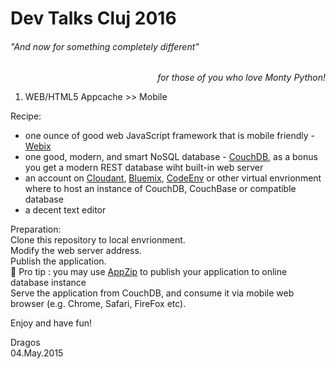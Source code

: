 # Dev Talks Cluj 2016
###### "And now for something completely different" 
<p align="right"><em>for those of you who love Monty Python!</em></p>

1. WEB/HTML5 Appcache >> Mobile

Recipe:
- one ounce of good web JavaScript framework that is mobile friendly - [Webix](http://www.webix.com)
- one good, modern, and smart NoSQL database - [CouchDB](http://couchdb.apache.org/), as a bonus you get a modern REST database wiht built-in web server
- an account on [Cloudant](https://cloudant.com/), [Bluemix](http://www.ibm.com/cloud-computing/bluemix/), [CodeEnv](https://codeenv.com/) or other virtual envrionment where to host an instance of CouchDB, CouchBase or compatible database
- a decent text editor

Preparation:  
Clone this repository to local envrionment.  
Modify the web server address.  
Publish the application.  
:star2: Pro tip : you may use [AppZip](https://github.com/iqcouch/designeditor/tree/appzip) to publish your application to online database instance  
Serve the application from CouchDB, and consume it via mobile web browser (e.g. Chrome, Safari, FireFox etc).

Enjoy and have fun!

Dragos  
04.May.2015
